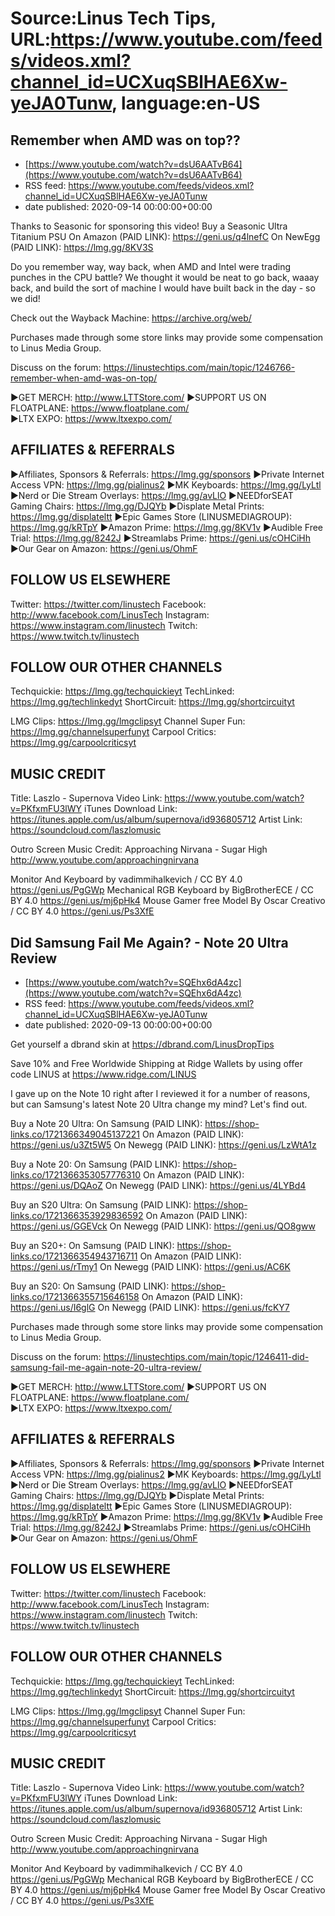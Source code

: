 # Source:Linus Tech Tips, URL:https://www.youtube.com/feeds/videos.xml?channel_id=UCXuqSBlHAE6Xw-yeJA0Tunw, language:en-US

## Remember when AMD was on top??
 - [https://www.youtube.com/watch?v=dsU6AATvB64](https://www.youtube.com/watch?v=dsU6AATvB64)
 - RSS feed: https://www.youtube.com/feeds/videos.xml?channel_id=UCXuqSBlHAE6Xw-yeJA0Tunw
 - date published: 2020-09-14 00:00:00+00:00

Thanks to Seasonic for sponsoring this video! Buy a Seasonic Ultra Titanium PSU
On Amazon (PAID LINK): https://geni.us/q4lnefC
On NewEgg (PAID LINK): https://lmg.gg/8KV3S

Do you remember way, way back, when AMD and Intel were trading punches in the CPU battle? We thought it would be neat to go back, waaay back, and build the sort of machine I would have built back in the day - so we did!

Check out the Wayback Machine: https://archive.org/web/

Purchases made through some store links may provide some compensation to Linus Media Group.

Discuss on the forum: https://linustechtips.com/main/topic/1246766-remember-when-amd-was-on-top/


►GET MERCH: http://www.LTTStore.com/
►SUPPORT US ON FLOATPLANE: https://www.floatplane.com/  
►LTX EXPO: https://www.ltxexpo.com/   

AFFILIATES & REFERRALS
---------------------------------------------------
►Affiliates, Sponsors & Referrals: https://lmg.gg/sponsors
►Private Internet Access VPN: https://lmg.gg/pialinus2
►MK Keyboards: https://lmg.gg/LyLtl
►Nerd or Die Stream Overlays: https://lmg.gg/avLlO
►NEEDforSEAT Gaming Chairs: https://lmg.gg/DJQYb
►Displate Metal Prints: https://lmg.gg/displateltt
►Epic Games Store (LINUSMEDIAGROUP): https://lmg.gg/kRTpY
►Amazon Prime: https://lmg.gg/8KV1v
►Audible Free Trial: https://lmg.gg/8242J
►Streamlabs Prime: https://geni.us/cOHCiHh
►Our Gear on Amazon: https://geni.us/OhmF
 
FOLLOW US ELSEWHERE
---------------------------------------------------  
Twitter: https://twitter.com/linustech
Facebook: http://www.facebook.com/LinusTech
Instagram: https://www.instagram.com/linustech
Twitch: https://www.twitch.tv/linustech

FOLLOW OUR OTHER CHANNELS
---------------------------------------------------  
Techquickie: https://lmg.gg/techquickieyt
TechLinked: https://lmg.gg/techlinkedyt
ShortCircuit: https://lmg.gg/shortcircuityt

LMG Clips: https://lmg.gg/lmgclipsyt
Channel Super Fun: https://lmg.gg/channelsuperfunyt
Carpool Critics: https://lmg.gg/carpoolcriticsyt

MUSIC CREDIT
---------------------------------------------------  
Title: Laszlo - Supernova
Video Link: https://www.youtube.com/watch?v=PKfxmFU3lWY
iTunes Download Link: https://itunes.apple.com/us/album/supernova/id936805712
Artist Link: https://soundcloud.com/laszlomusic

Outro Screen Music Credit: Approaching Nirvana - Sugar High http://www.youtube.com/approachingnirvana

Monitor And Keyboard by vadimmihalkevich / CC BY 4.0  https://geni.us/PgGWp
Mechanical RGB Keyboard by BigBrotherECE / CC BY 4.0 https://geni.us/mj6pHk4
Mouse Gamer free Model By Oscar Creativo / CC BY 4.0 https://geni.us/Ps3XfE

## Did Samsung Fail Me Again? - Note 20 Ultra Review
 - [https://www.youtube.com/watch?v=SQEhx6dA4zc](https://www.youtube.com/watch?v=SQEhx6dA4zc)
 - RSS feed: https://www.youtube.com/feeds/videos.xml?channel_id=UCXuqSBlHAE6Xw-yeJA0Tunw
 - date published: 2020-09-13 00:00:00+00:00

Get yourself a dbrand skin at https://dbrand.com/LinusDropTips

Save 10% and Free Worldwide Shipping at Ridge Wallets by using offer code LINUS at https://www.ridge.com/LINUS

I gave up on the Note 10 right after I reviewed it for a number of reasons, but can Samsung's latest Note 20 Ultra change my mind? Let's find out.

Buy a Note 20 Ultra:
On Samsung (PAID LINK): https://shop-links.co/1721366349045137221
On Amazon (PAID LINK): https://geni.us/u3Zt5W5
On Newegg (PAID LINK): https://geni.us/LzWtA1z

Buy a Note 20:
On Samsung (PAID LINK): https://shop-links.co/1721366353057776310
On Amazon (PAID LINK): https://geni.us/DQAoZ
On Newegg (PAID LINK): https://geni.us/4LYBd4

Buy an S20 Ultra:
On Samsung (PAID LINK): https://shop-links.co/1721366353929836592
On Amazon (PAID LINK): https://geni.us/GGEVck
On Newegg (PAID LINK): https://geni.us/QO8gww

Buy an S20+:
On Samsung (PAID LINK): https://shop-links.co/1721366354943716711
On Amazon (PAID LINK): https://geni.us/rTmy1
On Newegg (PAID LINK): https://geni.us/AC6K

Buy an S20:
On Samsung (PAID LINK): https://shop-links.co/1721366355715646158
On Amazon (PAID LINK): https://geni.us/I6glG
On Newegg (PAID LINK): https://geni.us/fcKY7

Purchases made through some store links may provide some compensation to Linus Media Group.

Discuss on the forum: https://linustechtips.com/main/topic/1246411-did-samsung-fail-me-again-note-20-ultra-review/

►GET MERCH: http://www.LTTStore.com/
►SUPPORT US ON FLOATPLANE: https://www.floatplane.com/  
►LTX EXPO: https://www.ltxexpo.com/   

AFFILIATES & REFERRALS
---------------------------------------------------
►Affiliates, Sponsors & Referrals: https://lmg.gg/sponsors
►Private Internet Access VPN: https://lmg.gg/pialinus2
►MK Keyboards: https://lmg.gg/LyLtl
►Nerd or Die Stream Overlays: https://lmg.gg/avLlO
►NEEDforSEAT Gaming Chairs: https://lmg.gg/DJQYb
►Displate Metal Prints: https://lmg.gg/displateltt
►Epic Games Store (LINUSMEDIAGROUP): https://lmg.gg/kRTpY
►Amazon Prime: https://lmg.gg/8KV1v
►Audible Free Trial: https://lmg.gg/8242J
►Streamlabs Prime: https://geni.us/cOHCiHh
►Our Gear on Amazon: https://geni.us/OhmF
 
FOLLOW US ELSEWHERE
---------------------------------------------------  
Twitter: https://twitter.com/linustech
Facebook: http://www.facebook.com/LinusTech
Instagram: https://www.instagram.com/linustech
Twitch: https://www.twitch.tv/linustech

FOLLOW OUR OTHER CHANNELS
---------------------------------------------------  
Techquickie: https://lmg.gg/techquickieyt
TechLinked: https://lmg.gg/techlinkedyt
ShortCircuit: https://lmg.gg/shortcircuityt

LMG Clips: https://lmg.gg/lmgclipsyt
Channel Super Fun: https://lmg.gg/channelsuperfunyt
Carpool Critics: https://lmg.gg/carpoolcriticsyt

MUSIC CREDIT
---------------------------------------------------  
Title: Laszlo - Supernova
Video Link: https://www.youtube.com/watch?v=PKfxmFU3lWY
iTunes Download Link: https://itunes.apple.com/us/album/supernova/id936805712
Artist Link: https://soundcloud.com/laszlomusic

Outro Screen Music Credit: Approaching Nirvana - Sugar High http://www.youtube.com/approachingnirvana

Monitor And Keyboard by vadimmihalkevich / CC BY 4.0  https://geni.us/PgGWp
Mechanical RGB Keyboard by BigBrotherECE / CC BY 4.0 https://geni.us/mj6pHk4
Mouse Gamer free Model By Oscar Creativo / CC BY 4.0 https://geni.us/Ps3XfE

